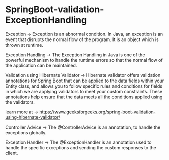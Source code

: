 # SpringBoot-validation-ExceptionHandling

Exception ->  Exception is an abnormal condition.
            In Java, an exception is an event that disrupts the normal flow of the program. It is an object which is thrown at runtime.

Exception Handling -> The Exception Handling in Java is one of the powerful mechanism to handle the runtime errors so that the normal flow of the application can be maintained.

Validation using Hibernate Validator -> Hibernate validator offers validation annotations for Spring Boot that can be applied to the data fields within your Entity class, and allows you to follow specific rules and conditions for fields in which we are applying validators to meet your custom constraints. These annotations help ensure that the data meets all the conditions applied using the validators.

learn more at -> https://www.geeksforgeeks.org/spring-boot-validation-using-hibernate-validator/

Controller Advice -> The @ControllerAdvice is an annotation, to handle the exceptions globally.

Exception Handler -> The @ExceptionHandler is an annotation used to handle the specific exceptions and sending the custom responses to the client.


